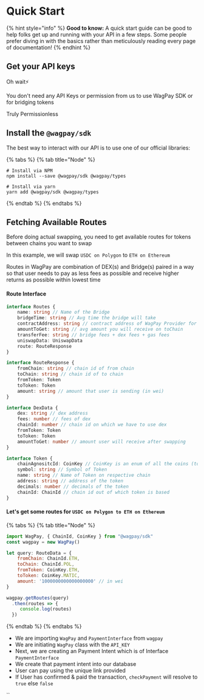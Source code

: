 # Quick Start

{% hint style="info" %}
**Good to know:** A quick start guide can be good to help folks get up and running with your API in a few steps. Some people prefer diving in with the basics rather than meticulously reading every page of documentation!
{% endhint %}

## Get your API keys

Oh wait⚡

You don't need any API Keys or permission from us to use WagPay SDK or for bridging tokens

Truly Permissionless

## Install the `@wagpay/sdk`

The best way to interact with our API is to use one of our official libraries:

{% tabs %}
{% tab title="Node" %}
```
# Install via NPM
npm install --save @wagpay/sdk @wagpay/types

# Install via yarn
yarn add @wagpay/sdk @wagpay/types
```
{% endtab %}
{% endtabs %}

## Fetching Available Routes

Before doing actual swapping, you need to get available routes for tokens between chains you want to swap

In this example, we will swap `USDC on Polygon` to `ETH on Ethereum`

Routes in WagPay are combination of DEX(s) and Bridge(s) paired in a way so that user needs to pay as less fees as possible and receive higher returns as possible within lowest time

#### Route Interface

```typescript
interface Routes {
	name: string // Name of the Bridge
	bridgeTime: string // Avg time the bridge will take
	contractAddress: string // contract address of WagPay Provider for that bridge
	amountToGet: string // avg amount you will receive on toChain
	transferFee: string // bridge fees + dex fees + gas fees
	uniswapData: UniswapData
	route: RouteResponse
}

interface RouteResponse {
	fromChain: string // chain id of from chain
	toChain: string // chain id of to chain 
	fromToken: Token
	toToken: Token
	amount: string // amount that user is sending (in wei)
}

interface DexData {
	dex: string // dex address
	fees: number // fees of dex
	chainId: number // chain id on which we have to use dex
	fromToken: Token 
	toToken: Token
	amountToGet: number // amount user will receive after swapping
}

interface Token {
	chainAgnositcId: CoinKey // CoinKey is an enum of all the coins (tokens) supported by WagPay
	symbol: string // Symbol of Token
	name: string // Name of Token on respective chain
	address: string // address of the token
	decimals: number // decimals of the token
	chainId: ChainId // chain id out of which token is based
}
```

#### Let's get some routes for `USDC on Polygon to ETH on Ethereum`&#x20;

{% tabs %}
{% tab title="Node" %}
```javascript
import WagPay, { ChainId, CoinKey } from "@wagpay/sdk"
const wagpay = new WagPay()

let query: RouteData = {
	fromChain: ChainId.ETH,
 	toChain: ChainId.POL,
 	fromToken: CoinKey.ETH,
 	toToken: CoinKey.MATIC, 
 	amount: '1000000000000000000' // in wei
}

wagpay.getRoutes(query)
  .then(routes => {
     console.log(routes)
  })
```
{% endtab %}
{% endtabs %}

* We are importing `WagPay` and `PaymentInterface` from `wagpay`
* We are initiating `WagPay` class with the `API_KEY`&#x20;
* Next, we are creating an Payment Intent which is of Interface `PaymentInterface`
* We create that payment intent into our database
* User can pay using the unique link provided
* If User has confirmed & paid the transaction, `checkPayment` will resolve to `true` else `false`

``
